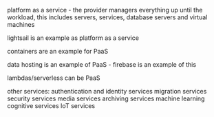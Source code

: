 platform as a service - the provider managers everything up until the workload, this includes servers, services, database servers and virtual machines

lightsail is an example as platform as a service

containers are an example for PaaS

data hosting is an example of PaaS - firebase is an example of this

lambdas/serverless can be PaaS

other services:
authentication and identity services
migration services
security services
media services
archiving services
machine learning
cognitive services
IoT services